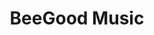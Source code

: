 ---
id: beegood
title: BeeGood Music
url: https://beegoodmusic.com
thumbnail: https://res.cloudinary.com/wansaleh/image/upload/c_scale,w_600/f_auto/site-v4/projects/beegood.png
tags:
- Music
- Label
publishedAt: 2021-01-27T00:00:00.000Z
stack:
- React
- Next.js
description: BeeGood Music is a music label that was founded in 2018 by a group of
  music lovers based in Kuala Lumpur, Malaysia.
---
